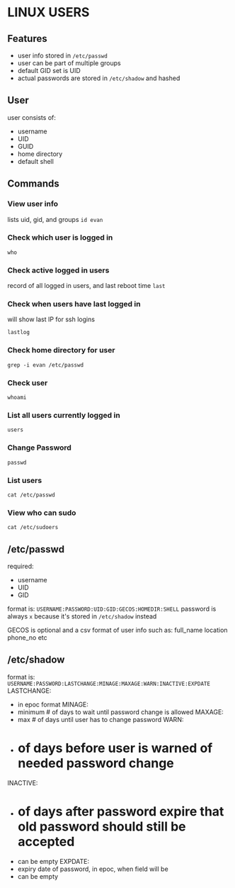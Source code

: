 # LINUX USERS

## Features
- user info stored in `/etc/passwd`
- user can be part of multiple groups
- default GID set is UID
- actual passwords are stored in `/etc/shadow` and hashed

## User
user consists of:
- username
- UID
- GUID
- home directory
- default shell

## Commands

### View user info
lists uid, gid, and groups
`id evan`

### Check which user is logged in
`who`

### Check active logged in users
record of all logged in users, and last reboot time
`last`

### Check when users have last logged in
will show last IP for ssh logins

`lastlog`

### Check home directory for user
`grep -i evan /etc/passwd`

### Check user
`whoami`

### List all users currently logged in
`users`

### Change Password
`passwd`

### List users
`cat /etc/passwd`

### View who can sudo
`cat /etc/sudoers`

## /etc/passwd
required:
- username
- UID
- GID

format is:
`USERNAME:PASSWORD:UID:GID:GECOS:HOMEDIR:SHELL`
password is always `x` because it's stored in `/etc/shadow` instead

GECOS is optional and a csv format of user info such as:
full_name
location
phone_no
etc

## /etc/shadow
format is:
`USERNAME:PASSWORD:LASTCHANGE:MINAGE:MAXAGE:WARN:INACTIVE:EXPDATE`
LASTCHANGE:
- in epoc format
MINAGE:
- minimum # of days to wait until password change is allowed
MAXAGE:
- max # of days until user has to change password
WARN:
- # of days before user is warned of needed password change
INACTIVE:
- # of days after password expire that old password should still be accepted
- can be empty
EXPDATE:
- expiry date of password, in epoc, when field will be 
- can be empty